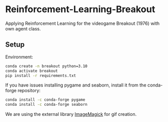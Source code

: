 # Reinforcement-Learning-Breakout
Applying Reinforcement Learning for the videogame Breakout (1976) with own agent class.

## Setup
Environment:

```bash 
conda create -n breakout python=3.10
conda activate breakout
pip install -r requirements.txt
```

If you have issues installing pygame and seaborn, install it from the conda-forge repository: 

```bash
conda install -c conda-forge pygame
conda install -c conda-forge seaborn
```

We are using the external library [ImageMagick](https://imagemagick.org/) for gif creation.